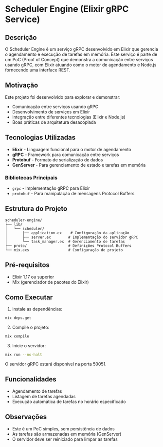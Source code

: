 # Scheduler Engine (Elixir gRPC Service)

## Descrição
O Scheduler Engine é um serviço gRPC desenvolvido em Elixir que gerencia o agendamento e execução de tarefas em memória. Este serviço é parte de um PoC (Proof of Concept) que demonstra a comunicação entre serviços usando gRPC, com Elixir atuando como o motor de agendamento e Node.js fornecendo uma interface REST.

## Motivação
Este projeto foi desenvolvido para explorar e demonstrar:
- Comunicação entre serviços usando gRPC
- Desenvolvimento de serviços em Elixir
- Integração entre diferentes tecnologias (Elixir e Node.js)
- Boas práticas de arquitetura desacoplada

## Tecnologias Utilizadas
- **Elixir** - Linguagem funcional para o motor de agendamento
- **gRPC** - Framework para comunicação entre serviços
- **Protobuf** - Formato de serialização de dados
- **GenServer** - Para gerenciamento de estado e tarefas em memória

### Bibliotecas Principais
- `grpc` - Implementação gRPC para Elixir
- `protobuf` - Para manipulação de mensagens Protocol Buffers

## Estrutura do Projeto
```
scheduler-engine/
├── lib/
│   └── scheduler/
│       ├── application.ex    # Configuração da aplicação
│       ├── server.ex        # Implementação do servidor gRPC
│       └── task_manager.ex  # Gerenciamento de tarefas
├── proto/                   # Definições Protocol Buffers
└── mix.exs                  # Configuração do projeto
```

## Pré-requisitos
- Elixir 1.17 ou superior
- Mix (gerenciador de pacotes do Elixir)

## Como Executar

1. Instale as dependências:
```bash
mix deps.get
```

2. Compile o projeto:
```bash
mix compile
```

3. Inicie o servidor:
```bash
mix run --no-halt
```

O servidor gRPC estará disponível na porta 50051.

## Funcionalidades
- Agendamento de tarefas
- Listagem de tarefas agendadas
- Execução automática de tarefas no horário especificado

## Observações
- Este é um PoC simples, sem persistência de dados
- As tarefas são armazenadas em memória (GenServer)
- O servidor deve ser reiniciado para limpar as tarefas

